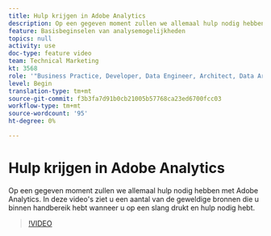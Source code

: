 ```yaml
---
title: Hulp krijgen in Adobe Analytics
description: Op een gegeven moment zullen we allemaal hulp nodig hebben met Adobe Analytics. In deze video's ziet u een aantal van de geweldige bronnen die u binnen handbereik hebt wanneer u op een slang drukt en hulp nodig hebt.
feature: Basisbeginselen van analysemogelijkheden
topics: null
activity: use
doc-type: feature video
team: Technical Marketing
kt: 3568
role: '"Business Practice, Developer, Data Engineer, Architect, Data Architect, Administrator, Leader"'
level: Begin
translation-type: tm+mt
source-git-commit: f3b3fa7d91b0cb21005b57768ca23ed6700fcc03
workflow-type: tm+mt
source-wordcount: '95'
ht-degree: 0%

---
```



# Hulp krijgen in Adobe Analytics

Op een gegeven moment zullen we allemaal hulp nodig hebben met Adobe Analytics. In deze video&#39;s ziet u een aantal van de geweldige bronnen die u binnen handbereik hebt wanneer u op een slang drukt en hulp nodig hebt.

>[!VIDEO](https://video.tv.adobe.com/v/28753/?quality=12)
